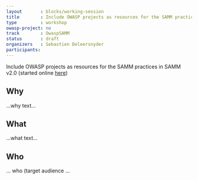 ```yaml
---
layout       : blocks/working-session
title        : Include OWASP projects as resources for the SAMM practices
type         : workshop
owasp-project: no
track        : OwaspSAMM
status       : draft
organizers   : Sebastien Deleersnyder
participants:
---
```


Include OWASP projects as resources for the SAMM practices in SAMM v2.0 (started online [here](https://www.owasp.org/index.php/Category:SAMM-Resources))

## Why

...why text...

## What

...what text...

## Who

... who (target audience ...